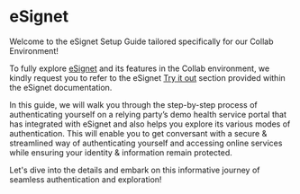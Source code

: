 # eSignet

Welcome to the eSignet Setup Guide tailored specifically for our Collab Environment!

To fully explore [eSignet](https://docs.esignet.io/) and its features in the Collab environment, we kindly request you to refer to the eSignet [Try it out](https://docs.esignet.io/try-it-out) section provided within the eSignet documentation.

In this guide, we will walk you through the step-by-step process of authenticating yourself on a relying party’s demo health service portal that has integrated with eSignet and also helps you explore its various modes of authentication. This will enable you to get conversant with a secure & streamlined way of authenticating yourself and accessing online services while ensuring your identity & information remain protected.

Let's dive into the details and embark on this informative journey of seamless authentication and exploration!
